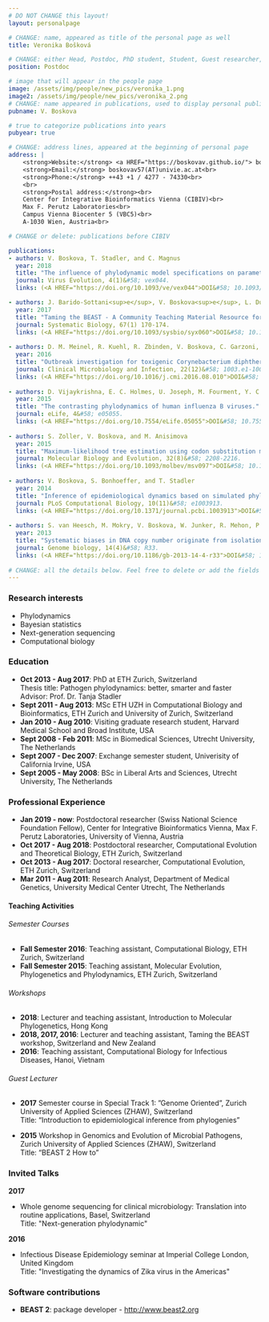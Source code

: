 ```yaml
---
# DO NOT CHANGE this layout!
layout: personalpage

# CHANGE: name, appeared as title of the personal page as well
title: Veronika Bošková

# CHANGE: either Head, Postdoc, PhD student, Student, Guest researcher, System administrator, or Secretery
position: Postdoc

# image that will appear in the people page
image: /assets/img/people/new_pics/veronika_1.png
image2: /assets/img/people/new_pics/veronika_2.png
# CHANGE: name appeared in publications, used to display personal publications
pubname: V. Boskova

# true to categorize publications into years
pubyear: true

# CHANGE: address lines, appeared at the beginning of personal page
address: |
    <strong>Website:</strong> <a HREF="https://boskovav.github.io/"> boskovav.github.io</a><br>
    <strong>Email:</strong> boskovav57(AT)univie.ac.at<br>
    <strong>Phone:</strong> ++43 +1 / 4277 - 74330<br>
    <br>
    <strong>Postal address:</strong><br>
    Center for Integrative Bioinformatics Vienna (CIBIV)<br>
    Max F. Perutz Laboratories<br>
    Campus Vienna Biocenter 5 (VBC5)<br>
    A-1030 Wien, Austria<br>

# CHANGE or delete: publications before CIBIV

publications:
- authors: V. Boskova, T. Stadler, and C. Magnus
  year: 2018
  title: "The influence of phylodynamic model specifications on parameter estimates of the Zika virus epidemic."
  journal: Virus Evolution, 4(1)&#58; vex044. 
  links: (<A HREF="https://doi.org/10.1093/ve/vex044">DOI&#58; 10.1093/ve/vex044 </A>)

- authors: J. Barido-Sottani<sup>e</sup>, V. Boskova<sup>e</sup>, L. Du Plessis<sup>e</sup>, D. Kühnert<sup>e</sup>, C. Magnus<sup>e</sup>, V. Mitov<sup>e</sup>, N. F. Müller<sup>e</sup>, J. Pečerska<sup>e</sup>, D. A. Rasmussen<sup>e</sup>, C. Zhang<sup>e</sup>, A. J. Drummond, T. A. Heath, O. G. Pybus, T. G. Vaughan, and T. Stadler
  year: 2017
  title: "Taming the BEAST - A Community Teaching Material Resource for BEAST 2."
  journal: Systematic Biology, 67(1) 170-174. 
  links: (<A HREF="https://doi.org/10.1093/sysbio/syx060">DOI&#58; 10.1093/sysbio/syx060</A>)
     
- authors: D. M. Meinel, R. Kuehl, R. Zbinden, V. Boskova, C. Garzoni, D. Fadini, M. Dolina, B. Blümel, T. Weibel, S. Tschudin-Sutter, A. F. Widmer, J. A. Bielicki, A. Dierig, U. Heininger, R. Konrad, A. Berger, V. Hinic, D. Goldenberger, A. Blaich, T. Stadler, M. Battegay, A. Sing, and A. Egli
  year: 2016
  title: "Outbreak investigation for toxigenic Corynebacterium diphtheriae wound infections in refugees from Northeast Africa and Syria in Switzerland and Germany by whole genome sequencing."
  journal: Clinical Microbiology and Infection, 22(12)&#58; 1003.e1-1003.e8. 
  links: (<A HREF="https://doi.org/10.1016/j.cmi.2016.08.010">DOI&#58; 10.1016/j.cmi.2016.08.010</A>)
     
- authors: D. Vijaykrishna, E. C. Holmes, U. Joseph, M. Fourment, Y. C.F. Su, R. Halpin, R. T.C. Lee, Y. M. Deng, V. Gunalan, X. Lin, T. B. Stockwell, N. B. Fedorova, B. Zhou, N. Spirason, D. Kühnert, V. Boskova, T. Stadler, A.-M. Costa, D. E. Dwyer, Q. S. Huang, L. C Jennings, W. Rawlinson, S. G. Sullivan, A. C Hurt, S. Maurer-Stroh, D. E Wentworth, G. J.D. Smith, and I. G. Barr
  year: 2015
  title: "The contrasting phylodynamics of human influenza B viruses."
  journal: eLife, 4&#58; e05055. 
  links: (<A HREF="https://doi.org/10.7554/eLife.05055">DOI&#58; 10.7554/eLife.05055</A>)
     
- authors: S. Zoller, V. Boskova, and M. Anisimova
  year: 2015
  title: "Maximum-likelihood tree estimation using codon substitution models with multiple partitions."
  journal: Molecular Biology and Evolution, 32(8)&#58; 2208-2216. 
  links: (<A HREF="https://doi.org/10.1093/molbev/msv097">DOI&#58; 10.1093/molbev/msv097</A>)
     
- authors: V. Boskova, S. Bonhoeffer, and T. Stadler
  year: 2014
  title: "Inference of epidemiological dynamics based on simulated phylogenies using birth-death and coalescent models."
  journal: PLoS Computational Biology, 10(11)&#58; e1003913. 
  links: (<A HREF="https://doi.org/10.1371/journal.pcbi.1003913">DOI&#58; 10.1371/journal.pcbi.1003913</A>)
     
- authors: S. van Heesch, M. Mokry, V. Boskova, W. Junker, R. Mehon, P. Toonen, E. de Bruijn, J. D. Shull, T. J. Aitman, E. Cuppen, and V. Guryev
  year: 2013
  title: "Systematic biases in DNA copy number originate from isolation procedures."
  journal: Genome biology, 14(4)&#58; R33. 
  links: (<A HREF="https://doi.org/10.1186/gb-2013-14-4-r33">DOI&#58; 10.1186/gb-2013-14-4-r33</A>)
     
# CHANGE: all the details below. Feel free to delete or add the fields (e.g. Talks and Posters, Software)
---
```


### Research interests
<div class="hline"></div>

* Phylodynamics
* Bayesian statistics
* Next-generation sequencing
* Computational biology

### Education
<div class="hline"></div>

* __Oct 2013 - Aug 2017__: PhD at ETH Zurich, Switzerland <br>
Thesis title: Pathogen phylodynamics: better, smarter and faster<br>
Advisor: Prof. Dr. Tanja Stadler
* __Sept 2011 - Aug 2013__: MSc ETH UZH in Computational Biology and Bioinformatics, ETH Zurich and University of Zurich, Switzerland<br>
* __Jan 2010 - Aug 2010__: Visiting graduate research student, Harvard Medical School and Broad Institute, USA<br> 
* __Sept 2008 - Feb 2011__: MSc in Biomedical Sciences, Utrecht University, The Netherlands<br>
* __Sept 2007 - Dec 2007__: Exchange semester student, Univerisity of California Irvine, USA<br>
* __Sept 2005 - May 2008__: BSc in Liberal Arts and Sciences, Utrecht University, The Netherlands<br>

### Professional Experience
<div class="hline"></div>

* __Jan 2019 - now__: Postdoctoral researcher (Swiss National Science Foundation Fellow), Center for Integrative Bioinformatics Vienna, Max F. Perutz Laboratories, University of Vienna, Austria<br>
* __Oct 2017 - Aug 2018__: Postdoctoral researcher, Computational Evolution and Theoretical Biology, ETH Zurich, Switzerland<br>
* __Oct 2013 - Aug 2017__: Doctoral researcher, Computational Evolution, ETH Zurich, Switzerland<br>
* __Mar 2011 - Aug 2011__: Research Analyst, Department of Medical Genetics, University Medical Center Utrecht, The Netherlands<br>

#### Teaching Activities

###### Semester Courses

* __Fall Semester 2016__: Teaching assistant, Computational Biology, ETH Zurich, Switzerland<br>
* __Fall Semester 2015__: Teaching assistant, Molecular Evolution, Phylogenetics and Phylodynamics, ETH Zurich, Switzerland<br>

###### Workshops

* __2018__: Lecturer and teaching assistant, Introduction to Molecular Phylogenetics, Hong Kong<br>
* __2018, 2017, 2016__: Lecturer and teaching assistant, Taming the BEAST workshop, Switzerland and New Zealand<br>
* __2016__: Teaching assistant, Computational Biology for Infectious Diseases, Hanoi, Vietnam<br>

###### Guest Lecturer

* __2017__ Semester course in Special Track 1: ”Genome Oriented”, Zurich University of Applied Sciences (ZHAW), Switzerland<br>
Title: “Introduction to epidemiological inference from phylogenies”

* __2015__ Workshop in Genomics and Evolution of Microbial Pathogens, Zurich University of Applied Sciences (ZHAW), Switzerland<br>
Title: “BEAST 2 How to”

### Invited Talks
<div class="hline"></div>

__2017__
* Whole genome sequencing for clinical microbiology: Translation into routine applications, Basel, Switzerland<br>
Title: "Next-generation phylodynamic"

__2016__
* Infectious Disease Epidemiology seminar at Imperial College London, United Kingdom<br>
Title: "Investigating the dynamics of Zika virus in the Americas"

### Software contributions
<div class="hline"></div>

* __BEAST 2__: package developer - <a HREF="http://www.beast2.org"> http://www.beast2.org</a>





